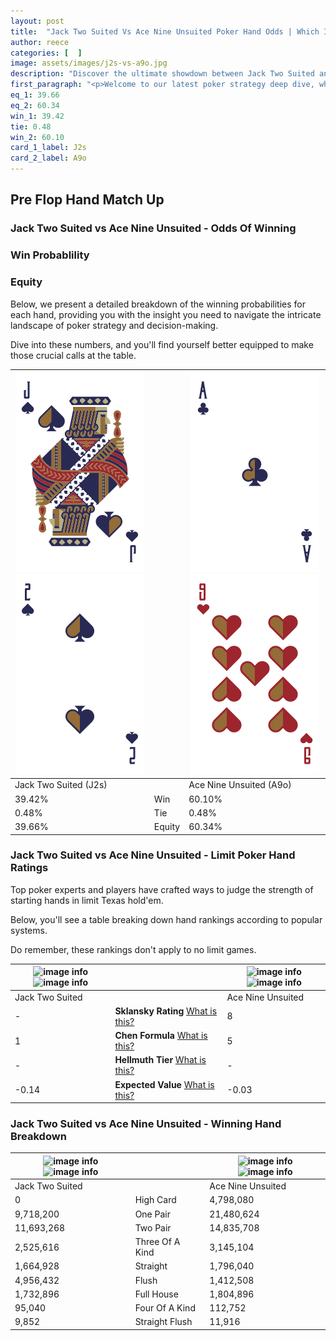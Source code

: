 ```yaml
---
layout: post
title:  "Jack Two Suited Vs Ace Nine Unsuited Poker Hand Odds | Which Is The Better Hand In Poker? A Complete Guide"
author: reece
categories: [  ]
image: assets/images/j2s-vs-a9o.jpg
description: "Discover the ultimate showdown between Jack Two Suited and Ace Nine Unsuited in poker! Uncover the odds, strategies, and scenarios where one hand triumphs over the other. Get ready to up your poker game with this thrilling analysis."
first_paragraph: "<p>Welcome to our latest poker strategy deep dive, where we're pitting two distinct hands against each other in a high-stakes showdown: Jack Two Suited vs Ace Nine Unsuited.</p><p>In the dynamic world of poker, every decision counts, and knowing which hand holds the upper hand is key to your success at the table.</p><p>In this article, we'll dissect these two hands, explore the scenarios where one dominates the other, and equip you with the knowledge to make strategic choices that can tip the odds in your favor.</p><p>Get ready to unravel the intriguing dynamics of these poker hands and elevate your game to new heights.</p>"
eq_1: 39.66
eq_2: 60.34
win_1: 39.42
tie: 0.48
win_2: 60.10
card_1_label: J2s
card_2_label: A9o
---
```




[comment]: # (sp0)

## Pre Flop Hand Match Up

<div class="table hand-ratings" markdown="1"> 



### Jack Two Suited vs Ace Nine Unsuited - Odds Of Winning


  
<div class="row graphs"> 
<div class="col-lg-6">
    <h3>Win Probablility</h3>
    <canvas id="WinChart"></canvas>
</div>
<div class="col-lg-6">
    <h3>Equity</h3>
    <canvas id="EquityChart"></canvas>
</div>
</div>

  Below, we present a detailed breakdown of the winning probabilities for each hand, providing you with the insight you need to navigate the intricate landscape of poker strategy and decision-making. 

Dive into these numbers, and you'll find yourself better equipped to make those crucial calls at the table.


    
| ![image info](assets/images/hand1/j.png) ![image info](assets/images/hand1/2.png) |  | ![image info](assets/images/hand2/a.png) ![image info](assets/images/hand2/9o.png) |
| -------- | -------- | -------- |
| Jack Two Suited (J2s) |  | Ace Nine Unsuited (A9o) |
| 39.42% | Win | 60.10% |
| 0.48% | Tie | 0.48% |
| 39.66% | Equity | 60.34% |




[comment]: # (sp1)



### Jack Two Suited vs Ace Nine Unsuited - Limit Poker Hand Ratings

Top poker experts and players have crafted ways to judge the strength of starting hands in limit Texas hold'em. 

Below, you'll see a table breaking down hand rankings according to popular systems. 

Do remember, these rankings don't apply to no limit games.


    
| ![image info](https://www.riverpairs.com/assets/images/hand1/j.png) ![image info](https://www.riverpairs.com/assets/images/hand1/2.png) |  | ![image info](https://www.riverpairs.com/assets/images/hand2/a.png) ![image info](https://www.riverpairs.com/assets/images/hand2/9o.png) |
| -------- | -------- | -------- |
| Jack Two Suited |  | Ace Nine Unsuited |
| - | **Sklansky Rating** [What is this?](/sklansky-rating-explained) | 8 |
| 1 | **Chen Formula** [What is this?](/chen-formula-explained) | 5 |
| - | **Hellmuth Tier** [What is this?](/Hellmuth-tier-explained) | - |
| -0.14 | **Expected Value** [What is this?](/expected-value-explained) | -0.03 |




[comment]: # (sp2)



### Jack Two Suited vs Ace Nine Unsuited - Winning Hand Breakdown


    
| ![image info](https://www.riverpairs.com/assets/images/hand1/j.png) ![image info](https://www.riverpairs.com/assets/images/hand1/2.png) |  | ![image info](https://www.riverpairs.com/assets/images/hand2/a.png) ![image info](https://www.riverpairs.com/assets/images/hand2/9o.png) |
| -------- | -------- | -------- |
| Jack Two Suited |  | Ace Nine Unsuited |
| 0 | High Card | 4,798,080 |
| 9,718,200 | One Pair | 21,480,624 |
| 11,693,268 | Two Pair | 14,835,708 |
| 2,525,616 | Three Of A Kind | 3,145,104 |
| 1,664,928 | Straight | 1,796,040 |
| 4,956,432 | Flush | 1,412,508 |
| 1,732,896 | Full House | 1,804,896 |
| 95,040 | Four Of A Kind | 112,752 |
| 9,852 | Straight Flush | 11,916 |




[comment]: # (sp3)



</div>

[comment]: # (sp4)



[comment]: # (sp5)


